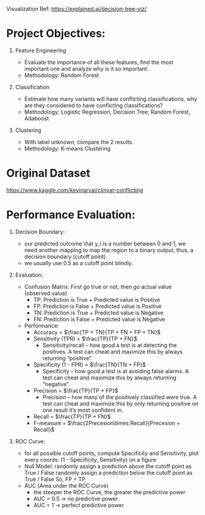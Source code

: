 Visualization Ref: https://explained.ai/decision-tree-viz/

# Project Objectives:
1. Feature Engineering
	* Evaluate the importance of all these features, find the most important one and analyze why is it so important.
   	* Methodology: Random Forest
	
2. Classification
	* Estimate how many variants will have conflicting classifications, why are they considered to have conflicting classifications?
	* Methodology: Logistic Regression, Decision Tree, Random Forest, Adaboost

3. Clustering
	* With label unknown, compare the 2 results.
  	* Methodology: K-means Clustering

# Original Dataset
https://www.kaggle.com/kevinarvai/clinvar-conflicting

# Performance Evaluation:
1. Decision Boundary:
	* our predicted outcome \hat y_i is a number between 0 and 1, we need another mapping to map the region to a binary output, thus, a decision boundary (cutoff point).
	* we usually use 0.5 as a cutoff point blindly.

2. Evaluation:
	* Confusion Matrix:
		First go true or not, then go actual value (observed value)
		* TP: Prediction is True + Predicted value is Positive
		* FP: Prediction is False + Predicted value is Positive
		* TN: Prediction is True + Predicted value is Negative
		* FN: Prediction is False + Predicted value is Negative
	* Performance:
		* Accuracy = $\frac{TP + TN}{TP + FN + FP + TN}$
		* Sensitivity (TPR) = $\frac{TP}{TP + FN}$
		  * Sensitivity/recall – how good a test is at detecting the positives. A test can cheat and maximize this by always returning “positive”.
		* Specificity (1 - FPR) = $\frac{TN}{TN + FP}$
		  * Specificity – how good a test is at avoiding false alarms. A test can cheat and maximize this by always returning “negative”.
		* Precision = $\frac{TP}{TP + FP}$
		  * Precision – how many of the positively classified were true. A test can cheat and maximize this by only returning positive on one result it’s most confident in.
		* Recall = $\frac{TP}{TP + FN}$
		* F-measure = $\frac{2Precesion\times Recall}{Precesion + Recall}$
	
3. ROC Curve:
	* for all possible cutoff points, compute Specificity and Sensitivity, plot every coords: (1 - Specificity, Sensitivity) on a figure
	* Null Model:
		randomly assign a prediction above the cutoff point as True / False
		randomly assign a prediction below the cutoff point as True / False
		So, FP = TP
	* AUC (Area under the ROC Curve)
		* the steeper the ROC Curve, the greater the predictive power
		* AUC = 0.5 -> no predictive power
		* AUC = 1 -> perfect predictive power
